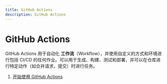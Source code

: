 ```yaml
---
title: GitHub Actions
description: GitHub Actions
---
```


# GitHub Actions

GitHub Actions 用于自动化 **工作流**（Workflow），并使用自定义的方式和环境进行包括 CI/CD 的任何作业。可以用于生成、构建、测试和部署，并可以在仓库进行特定动作（如合并请求，提交）时进行任务。

1. [开始使用 GitHub Actions](./get-started.md)
